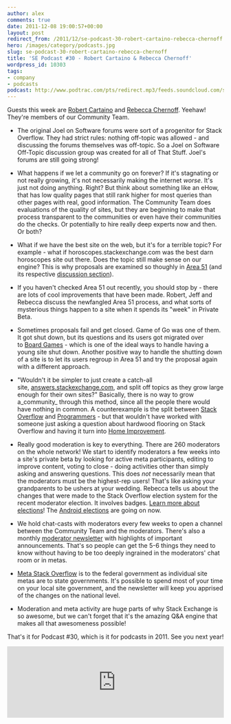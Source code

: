 ```yaml
---
author: alex
comments: true
date: 2011-12-08 19:00:57+00:00
layout: post
redirect_from: /2011/12/se-podcast-30-robert-cartaino-rebecca-chernoff
hero: /images/category/podcasts.jpg
slug: se-podcast-30-robert-cartaino-rebecca-chernoff
title: 'SE Podcast #30 - Robert Cartaino & Rebecca Chernoff'
wordpress_id: 10303
tags:
- company
- podcasts
podcast: http://www.podtrac.com/pts/redirect.mp3/feeds.soundcloud.com/stream/30073425-stack-exchange-stack-exchange-podcast-30.mp3
---
```


Guests this week are [Robert Cartaino](http://stackexchange.com/users/34933/robert-cartaino?tab=accounts) and [Rebecca Chernoff](http://stackexchange.com/users/60791/rebecca-chernoff?tab=accounts). Yeehaw! They're members of our Community Team.



	
  * The original Joel on Software forums were sort of a progenitor for Stack Overflow. They had strict rules: nothing off-topic was allowed - and discussing the forums themselves was off-topic. So a Joel on Software Off-Topic discussion group was created for all of That Stuff. Joel's forums are still going strong!

	
  * What happens if we let a community go on forever? If it's stagnating or not really growing, it's not necessarily making the internet _worse_. It's just not doing anything. Right? But think about something like an eHow, that has low quality pages that still rank higher for most queries than other pages with real, good information. The Community Team does evaluations of the quality of sites, but they are beginning to make that process transparent to the communities or even have their communities do the checks. Or potentially to hire really deep experts now and then. Or both?

	
  * What if we have the best site on the web, but it's for a terrible topic? For example - what if horoscopes.stackexchange.com was the best darn horoscopes site out there. Does the topic still make sense on our engine? This is why proposals are examined so thoughly in [Area 51](http://area51.stackexchange.com/) (and its respective [discussion section](http://discuss.area51.stackexchange.com/)).

	
  * If you haven't checked Area 51 out recently, you should stop by - there are lots of cool improvements that have been made. Robert, Jeff and Rebecca discuss the newfangled Area 51 process, and what sorts of mysterious things happen to a site when it spends its "week" in Private Beta.

	
  * Sometimes proposals fail and get closed. Game of Go was one of them. It got shut down, but its questions and its users got migrated over to [Board Games](http://boardgames.stackexchange.com/questions/tagged/go) - which is one of the ideal ways to handle having a young site shut down. Another positive way to handle the shutting down of a site is to let its users regroup in Area 51 and try the proposal again with a different approach.

	
  * "Wouldn't it be simpler to just create a catch-all site, [answers.stackexchange.com](http://answers.stackexchange.com/), and split off topics as they grow large enough for their own sites?" Basically, there is no way to grow a_community_ through this method, since all the people there would have nothing in common. A counterexample is the split between [Stack Overflow](http://stackoverflow.com/) and [Programmers](http://programmers.com/) - but that wouldn't have worked with someone just asking a question about hardwood flooring on Stack Overflow and having it turn into [Home Improvement](http://diy.stackexchange.com/).

	
  * Really good moderation is key to everything. There are 260 moderators on the whole network! We start to identify moderators a few weeks into a site's private beta by looking for active meta participants, editing to improve content, voting to close - doing activities other than simply asking and answering questions. This does _not_ necessarily mean that the moderators must be the highest-rep users! That's like asking your grandparents to be ushers at your wedding. Rebecca tells us about the changes that were made to the Stack Overflow election system for the recent moderator election. It involves badges. [Learn more about elections](../2010/12/stack-exchange-moderator-elections-begin/)! The [Android elections](http://android.stackexchange.com/election) are going on now.

	
  * We hold chat-casts with moderators every few weeks to open a channel between the Community Team and the moderators. There's also a monthly [moderator newsletter](http://modnewsletter.stackexchange.com/) with highlights of important announcements. That's so people can get the 5-6 things they need to know without having to be too deeply ingrained in the moderators' chat room or in metas.

	
  * [Meta Stack Overflow](http://meta.stackoverflow.com/) is to the federal government as individual site metas are to state governments. It's possible to spend most of your time on your local site government, and the newsletter will keep you apprised of the changes on the national level.

	
  * Moderation and meta activity are huge parts of why Stack Exchange is so awesome, but we can't forget that it's the amazing Q&A engine that makes all that awesomeness possible!


That's it for Podcast #30, which is it for podcasts in 2011. See you next year!

<iframe width="100%" height="166" scrolling="no" frameborder="no" src="https://w.soundcloud.com/player/?url=https%3A//api.soundcloud.com/tracks/30073425&amp;color=ff5500&amp;auto_play=false&amp;hide_related=false&amp;show_comments=true&amp;show_user=true&amp;show_reposts=false"></iframe>